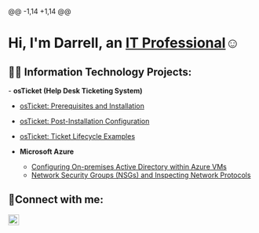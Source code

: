 @@ -1,14 +1,14 @@
<h1>Hi, I'm Darrell, an <a href="https://linkedin.com/in/darrell-craw14">IT Professional</a>☺</h1>
<h2>👨‍💻 Information Technology Projects:</h2>
- <b>osTicket (Help Desk Ticketing System)</b>
 
 - [osTicket: Prerequisites and Installation](https://github.com/Dcraw14/OSTICKET-PREREQ)
 
 - [osTicket: Post-Installation Configuration](https://github.com/Dcraw14/osTicket-Post-Installation-Configuration)
 
 - [osTicket: Ticket Lifecycle Examples](https://github.com/Dcraw14/Ticket-Lifecycle)
 
 - <b>Microsoft Azure</b>
   - [Configuring On-premises Active Directory within Azure VMs](https://github.com/Dcraw14/configure-ad/blob/main/README.md)
   - [Network Security Groups (NSGs) and Inspecting Network Protocols](https://github.com/Dcraw14/azure-network-protocols/blob/main/README.md)
 
 <h2>🤳Connect with me:</h2>


[<img align="left" alt="Josh | LinkedIn" width="22px" src="https://cdn.jsdelivr.net/npm/simple-icons@v3/icons/linkedin.svg" />][linkedin]

[linkedin]: https://linkedin.com/in/darrell-craw14
